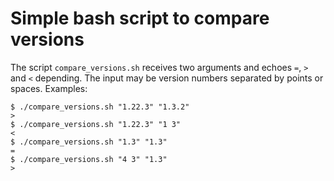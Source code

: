 # Simple bash script to compare versions

The script `compare_versions.sh` receives two arguments and echoes `=`, `>` and `<` depending. The input may be version numbers separated by points or spaces. Examples:

```
$ ./compare_versions.sh "1.22.3" "1.3.2"
>
$ ./compare_versions.sh "1.22.3" "1 3"
<
$ ./compare_versions.sh "1.3" "1.3"
=
$ ./compare_versions.sh "4 3" "1.3"
>
```
